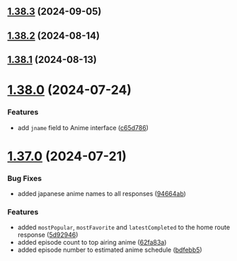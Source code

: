 ## [1.38.3](https://github.com/ghoshRitesh12/aniwatch-api/compare/v1.38.2...v1.38.3) (2024-09-05)



## [1.38.2](https://github.com/ghoshRitesh12/aniwatch-api/compare/v1.38.1...v1.38.2) (2024-08-14)



## [1.38.1](https://github.com/ghoshRitesh12/aniwatch-api/compare/v1.38.0...v1.38.1) (2024-08-13)



# [1.38.0](https://github.com/ghoshRitesh12/aniwatch-api/compare/v1.37.0...v1.38.0) (2024-07-24)


### Features

* add `jname` field to Anime interface ([c65d786](https://github.com/ghoshRitesh12/aniwatch-api/commit/c65d786673c4369b8d617a6972d01b7ad3a51954))



# [1.37.0](https://github.com/ghoshRitesh12/aniwatch-api/compare/v1.36.3...v1.37.0) (2024-07-21)


### Bug Fixes

* added japanese anime names to all responses ([94664ab](https://github.com/ghoshRitesh12/aniwatch-api/commit/94664abdfdf1be8820f96afe081182f59281f4cb))


### Features

* added `mostPopular`, `mostFavorite` and `latestCompleted` to the home route response ([5d92946](https://github.com/ghoshRitesh12/aniwatch-api/commit/5d929461ce918006b9c3977e5af5f76799e820b3))
* added episode count to top airing anime ([62fa83a](https://github.com/ghoshRitesh12/aniwatch-api/commit/62fa83a56d5e5ea4cc5e7b38b478208b0c5e6a72))
* added episode number to estimated anime schedule ([bdfebb5](https://github.com/ghoshRitesh12/aniwatch-api/commit/bdfebb5e320c15ae9de1a57a66b6a4602bcebf4d))



